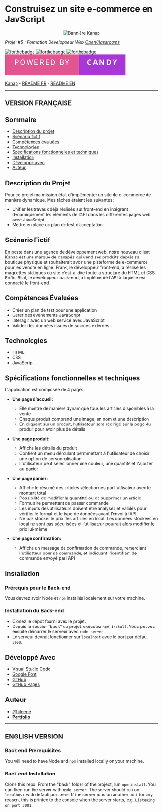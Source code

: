 # Construisez un site e-commerce en JavScript

<p align="center">
  <img src="/front/images/readme-banner.png" alt="Bannière Kanap">
</p>

*Projet #5 : Formation Développeur Web [OpenClassrooms](https://openclassrooms.com/fr/paths/717-developpeur-web)*

 [![forthebadge](https://forthebadge.com/images/badges/uses-html.svg)](https://forthebadge.com) [![forthebadge](https://forthebadge.com/images/badges/uses-css.svg)](https://forthebadge.com) [![forthebadge](https://forthebadge.com/images/badges/uses-js.svg)](https://forthebadge.com)
<img src="/front/images/powered-by-candy.svg" alt="For The Badge Candy image" />

[Kanap](https://hileene.github.io/BehalalAline_5_21122022/) - <a href="#version-française">README FR</a> - <a href="#english-version">README EN</a>


---
## VERSION FRANÇAISE

## Sommaire

- [Description du projet](#description-du-projet)
- [Scénario fictif](#scénario-fictif)
- [Compétences évaluées](#compétences-évaluées)
- [Technologies](#technologies)
- [Spécifications fonctionnelles et techniques](#spécifications-fonctionnelles-et-technologies)
- [Installation](#installation)
- [Développé avec](#développé-avec)
- [Auteur](#auteur)

## Description du Projet

Pour ce projet ma mission était d'implémenter un site de e-commerce de manière dynamique.
Mes tâches étaient les suivantes:

- Unifier les travaux déjà réalisés sur front-end en intégrant dynamiquement les éléments de l’API dans les différentes pages web avec JavaScript
- Mettre en place un plan de test d’acceptation

## Scénario Fictif

En poste dans une agence de développement web, notre nouveau client Kanap est une marque de canapés qui vend ses produits depuis sa boutique physique et souhaiterait avoir une plateforme de e-commerce pour les vendre en ligne.
Frank, le développeur front-end, a réalisé les maquettes statiques du site c'est-à-dire toute la structure du HTML et CSS.
Enfin, Bilal, le développeur back-end, a implémenté l'API à laquelle est connecté le front-end.

## Compétences Évaluées

- Créer un plan de test pour une application
- Gérer des événements JavaScript
- Interagir avec un web service avec JavaScript
- Valider des données issues de sources externes

## Technologies

- HTML
- CSS
- JavaScript

## Spécifications fonctionnelles et techniques

L'application est composée de 4 pages:
- **Une page d’accueil:** 
  - Elle montre de manière dynamique tous les articles disponibles à la vente
  - Chaque produit comprend une image, un nom et une description
  - En cliquant sur un produit, l’utilisateur sera redirigé sur la page du produit pour avoir plus de détails

- **Une page produit:**
  - Affiche les détails du produit
  - Contient un menu déroulant permmettant à l'utilisateur de choisir une option de personnalisation
  - L'utilisateur peut sélectionner une couleur, une quantité et l'ajouter au panier

- **Une page panier:**
  - Affiche le résumé des articles sélectionnés par l'utlisateur avec le montant total
  - Possibilité de modifier la quantitté ou de supprimer un article
  - Formulaire permettant de passer commande
  - Les inputs des utilisateurs doivent être analysés et validés pour vérifier le format et le type de données avant l’envoi à l’API
  - Ne pas stocker le prix des articles en local. Les données stockées en local ne sont pas sécurisées et l’utilisateur pourrait alors modifier le prix lui-même

- **Une page confirmation:**
  - Affiche un message de confirmation de commande, remerciant l'utilisateur pour sa commande, et indiquant l'identifiant de commande envoyé par l’API


## Installation

### Prérequis pour le Back-end ###

Vous devrez avoir Node et `npm` installés localement sur votre machine.

### Installation du Back-end ###

- Clonez le dépôt fourni avec le projet. 
- Depuis le dossier "back" du projet, exécutez `npm install`. Vous pouvez ensuite démarrer le serveur avec `node server`. 
- Le serveur devrait fonctionner sur `localhost` avec le port par défaut `3000`. 


## Développé Avec

- [Visual Studio Code](https://code.visualstudio.com/)
- [Google Font](https://fonts.google.com/) 
- [GitHub](https://github.com/) 
- [GitHub Pages](https://pages.github.com/)

## Auteur
- [@hileene](https://www.github.com/Hileene) 
- [**Portfolio**](https://portfolio-test.com)

---

## ENGLISH VERSION


### Back end Prerequisites ###

You will need to have Node and `npm` installed locally on your machine.

### Back end Installation ###

Clone this repo. From the "back" folder of the project, run `npm install`. You 
can then run the server with `node server`. 
The server should run on `localhost` with default port `3000`. If the
server runs on another port for any reason, this is printed to the
console when the server starts, e.g. `Listening on port 3001`.